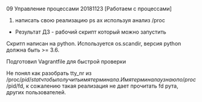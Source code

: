 09 Управление процессами 20181123 [Работаем с процессами]

1) написать свою реализацию ps ax используя анализ /proc
- Результат ДЗ - рабочий скрипт который можно запустить

Скритп написан на python. Используется os.scandir, версия python должна быть >= 3.6.

Подготовил Vagrantfile для быстрой проверки

Не понял как разобрать tty_nr из /proc/$pid/stat чтобы получить имя терминала.
Имя терминала узнаю по /proc/$pid/fd, к сожалению такая реализация не дает прочитать fd рута, других пользователей.